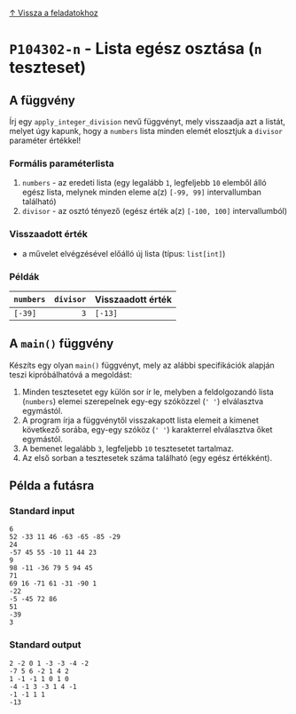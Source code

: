 
[↑ Vissza a feladatokhoz](./README.md)

# `P104302-n` - Lista egész osztása (`n` teszteset)

## A függvény

Írj egy `apply_integer_division` nevű függvényt, mely visszaadja azt a listát, melyet úgy kapunk, hogy a `numbers` lista minden elemét elosztjuk a `divisor` paraméter értékkel!

### Formális paraméterlista

1. `numbers` - az eredeti lista (egy legalább `1`, legfeljebb `10` elemből álló egész lista, melynek minden eleme a(z) `[-99, 99]` intervallumban található)
1. `divisor` - az osztó tényező (egész érték a(z) `[-100, 100]` intervallumból)

### Visszaadott érték

* a művelet elvégzésével előálló új lista (típus: `list[int]`)

### Példák

| `numbers` | `divisor` | Visszaadott érték | 
| :--- | ---: | :-- | 
| `[-39]` | `3` | `[-13]` | 

## A `main()` függvény

Készíts egy olyan `main()` függvényt, mely az alábbi specifikációk alapján teszi kipróbálhatóvá a megoldást:

1. Minden tesztesetet egy külön sor ír le, melyben a feldolgozandó lista (`numbers`) elemei szerepelnek egy-egy szóközzel (`' '`) elválasztva egymástól.
1. A program írja a függvénytől visszakapott lista elemeit a kimenet következő sorába, egy-egy szóköz (`' '`) karakterrel elválasztva őket egymástól.
1. A bemenet legalább `3`, legfeljebb `10` tesztesetet tartalmaz.
1. Az első sorban a tesztesetek száma található (egy egész értékként).

## Példa a futásra

### Standard input

```
6
52 -33 11 46 -63 -65 -85 -29
24
-57 45 55 -10 11 44 23
9
98 -11 -36 79 5 94 45
71
69 16 -71 61 -31 -90 1
-22
-5 -45 72 86
51
-39
3
```

### Standard output

```
2 -2 0 1 -3 -3 -4 -2
-7 5 6 -2 1 4 2
1 -1 -1 1 0 1 0
-4 -1 3 -3 1 4 -1
-1 -1 1 1
-13
```